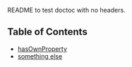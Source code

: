 README to test doctoc with no headers.

<!-- START doctoc generated TOC please keep comment here to allow auto update -->
<!-- DON'T EDIT THIS SECTION, INSTEAD RE-RUN doctoc TO UPDATE -->
## Table of Contents

- [hasOwnProperty](#hasownproperty)
- [something else](#something-else)

<!-- END doctoc generated TOC please keep comment here to allow auto update -->
